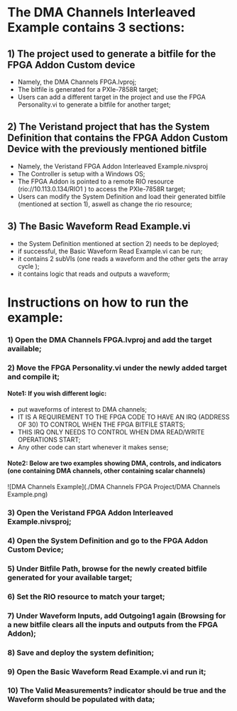 # **The DMA Channels Interleaved Example contains 3 sections:**

## 1) The project used to generate a bitfile for the FPGA Addon Custom device
   - Namely, the DMA Channels FPGA.lvproj;
   - The bitfile is generated for a PXIe-7858R target;
   - Users can add a different target in the project and use the FPGA Personality.vi to generate a bitfile for another target;
   
## 2) The Veristand project that has the System Definition that contains the FPGA Addon Custom Device with the previously mentioned bitfile
   - Namely, the Veristand FPGA Addon Interleaved Example.nivsproj  
   - The Controller is setup with a Windows OS;
   - The FPGA Addon is pointed to a remote RIO resource (rio://10.113.0.134/RIO1 ) to access the PXIe-7858R target;
   - Users can modify the System Definition and load their generated bitfile (mentioned at section 1), aswell as change the rio resource;
 
## 3) The Basic Waveform Read Example.vi
   - the System Definition mentioned at section 2) needs to be deployed;
   - if successful, the Basic Waveform Read Example.vi can be run;
   - it contains 2 subVIs (one reads a waveform and the other gets the array cycle );
   - it contains logic that reads and outputs a waveform;
   
# **Instructions on how to run the example:**

### 1) Open the DMA Channels FPGA.lvproj and add the target available;  
### 2) Move the FPGA Personality.vi under the newly added target and compile it;  
#### **Note1:** If you wish different logic:
   - put waveforms of interest to DMA channels;
   - IT IS A REQUIREMENT TO THE FPGA CODE TO HAVE AN IRQ (ADDRESS OF 30) TO CONTROL WHEN THE FPGA BITFILE STARTS;
   - THIS IRQ ONLY NEEDS TO CONTROL WHEN DMA READ/WRITE OPERATIONS START; 
   - Any other code can start whenever it makes sense;  
#### **Note2:** Below are two examples showing DMA, controls, and indicators (one containing DMA channels, other containing scalar channels)  

![DMA Channels Example](./DMA Channels FPGA Project/DMA Channels Example.png)   

### 3) Open the Veristand FPGA Addon Interleaved Example.nivsproj;
### 4) Open the System Definition and go to the FPGA Addon Custom Device;
### 5) Under Bitfile Path, browse for the newly created bitfile generated for your available target;
### 6) Set the RIO resource to match your target;
### 7) Under Waveform Inputs, add Outgoing1 again (Browsing for a new bitfile clears all the inputs and outputs from the FPGA Addon);
### 8) Save and deploy the system definition;   
### 9) Open the Basic Waveform Read Example.vi and run it;
### 10) The Valid Measurements? indicator should be true and the Waveform should be populated with data;